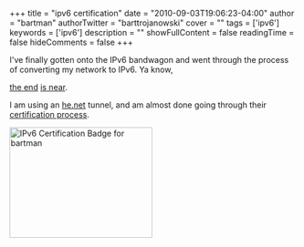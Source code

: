 +++
title = "ipv6 certification"
date = "2010-09-03T19:06:23-04:00"
author = "bartman"
authorTwitter = "barttrojanowski"
cover = ""
tags = ['ipv6']
keywords = ['ipv6']
description = ""
showFullContent = false
readingTime = false
hideComments = false
+++

I've finally gotten onto the IPv6 bandwagon and went through the process of converting my network to IPv6.  Ya know, 

[the end](http://en.wikipedia.org/wiki/IPv4_address_exhaustion) [is near](http://ipv6.he.net/statistics/).



I am using an [he.net](http://he.net) tunnel, and am almost done going through their [certification process](http://ipv6.he.net/certification).



<a href="http://ipv6.he.net/certification/scoresheet.php?pass_name=bartman" target="_blank"><img src="http://ipv6.he.net/certification/create_badge.php?pass_name=bartman&badge=2" width=250 height=194 border=0 alt="IPv6 Certification Badge for bartman"></img></a>
